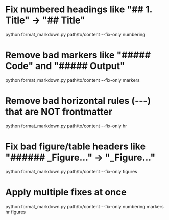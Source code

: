# Fix numbered headings like "## 1. Title" → "## Title"
python format_markdown.py path/to/content --fix-only numbering

# Remove bad markers like "##### **Code**" and "##### **Output**"
python format_markdown.py path/to/content --fix-only markers

# Remove bad horizontal rules (---) that are NOT frontmatter
python format_markdown.py path/to/content --fix-only hr

# Fix bad figure/table headers like "###### _Figure..." → "_Figure..."
python format_markdown.py path/to/content --fix-only figures

# Apply multiple fixes at once
python format_markdown.py path/to/content --fix-only numbering markers hr figures

